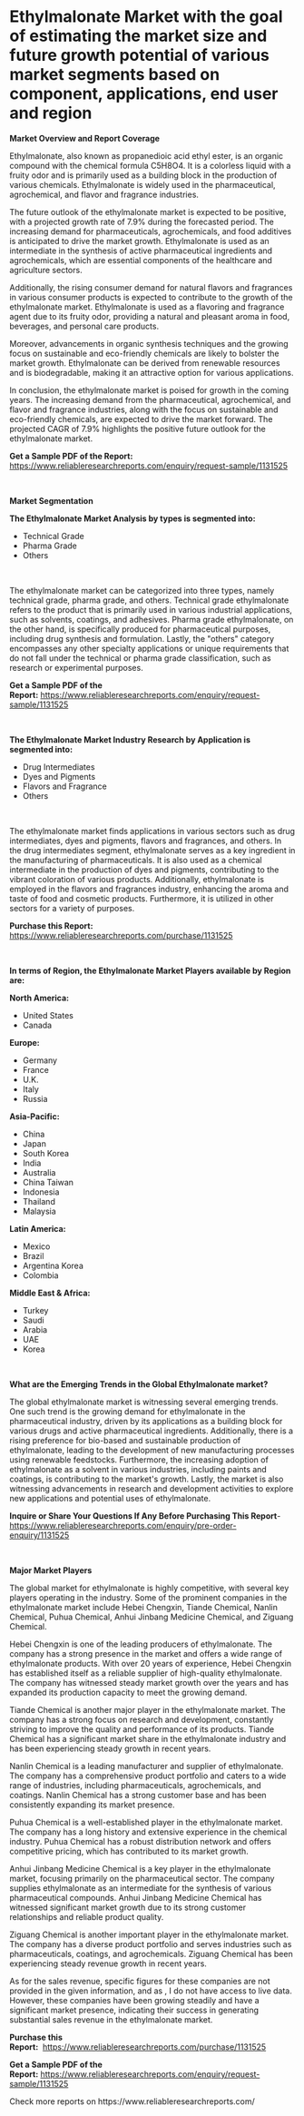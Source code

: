 <p><h1>Ethylmalonate Market with the goal of estimating the market size and future growth potential of various market segments based on component, applications, end user and region</h1></p><p><strong>Market Overview and Report Coverage</strong></p>
<p><p>Ethylmalonate, also known as propanedioic acid ethyl ester, is an organic compound with the chemical formula C5H8O4. It is a colorless liquid with a fruity odor and is primarily used as a building block in the production of various chemicals. Ethylmalonate is widely used in the pharmaceutical, agrochemical, and flavor and fragrance industries.</p><p>The future outlook of the ethylmalonate market is expected to be positive, with a projected growth rate of 7.9% during the forecasted period. The increasing demand for pharmaceuticals, agrochemicals, and food additives is anticipated to drive the market growth. Ethylmalonate is used as an intermediate in the synthesis of active pharmaceutical ingredients and agrochemicals, which are essential components of the healthcare and agriculture sectors.</p><p>Additionally, the rising consumer demand for natural flavors and fragrances in various consumer products is expected to contribute to the growth of the ethylmalonate market. Ethylmalonate is used as a flavoring and fragrance agent due to its fruity odor, providing a natural and pleasant aroma in food, beverages, and personal care products.</p><p>Moreover, advancements in organic synthesis techniques and the growing focus on sustainable and eco-friendly chemicals are likely to bolster the market growth. Ethylmalonate can be derived from renewable resources and is biodegradable, making it an attractive option for various applications.</p><p>In conclusion, the ethylmalonate market is poised for growth in the coming years. The increasing demand from the pharmaceutical, agrochemical, and flavor and fragrance industries, along with the focus on sustainable and eco-friendly chemicals, are expected to drive the market forward. The projected CAGR of 7.9% highlights the positive future outlook for the ethylmalonate market.</p></p>
<p><strong>Get a Sample PDF of the Report:</strong> <a href="https://www.reliableresearchreports.com/enquiry/request-sample/1131525">https://www.reliableresearchreports.com/enquiry/request-sample/1131525</a></p>
<p>&nbsp;</p>
<p><strong>Market Segmentation</strong></p>
<p><strong>The Ethylmalonate Market Analysis by types is segmented into:</strong></p>
<p><ul><li>Technical Grade</li><li>Pharma Grade</li><li>Others</li></ul></p>
<p>&nbsp;</p>
<p><p>The ethylmalonate market can be categorized into three types, namely technical grade, pharma grade, and others. Technical grade ethylmalonate refers to the product that is primarily used in various industrial applications, such as solvents, coatings, and adhesives. Pharma grade ethylmalonate, on the other hand, is specifically produced for pharmaceutical purposes, including drug synthesis and formulation. Lastly, the "others" category encompasses any other specialty applications or unique requirements that do not fall under the technical or pharma grade classification, such as research or experimental purposes.</p></p>
<p><strong>Get a Sample PDF of the Report:</strong>&nbsp;<a href="https://www.reliableresearchreports.com/enquiry/request-sample/1131525">https://www.reliableresearchreports.com/enquiry/request-sample/1131525</a></p>
<p>&nbsp;</p>
<p><strong>The Ethylmalonate Market Industry Research by Application is segmented into:</strong></p>
<p><ul><li>Drug Intermediates</li><li>Dyes and Pigments</li><li>Flavors and Fragrance</li><li>Others</li></ul></p>
<p>&nbsp;</p>
<p><p>The ethylmalonate market finds applications in various sectors such as drug intermediates, dyes and pigments, flavors and fragrances, and others. In the drug intermediates segment, ethylmalonate serves as a key ingredient in the manufacturing of pharmaceuticals. It is also used as a chemical intermediate in the production of dyes and pigments, contributing to the vibrant coloration of various products. Additionally, ethylmalonate is employed in the flavors and fragrances industry, enhancing the aroma and taste of food and cosmetic products. Furthermore, it is utilized in other sectors for a variety of purposes.</p></p>
<p><strong>Purchase this Report:</strong>&nbsp; <a href="https://www.reliableresearchreports.com/purchase/1131525">https://www.reliableresearchreports.com/purchase/1131525</a></p>
<p>&nbsp;</p>
<p><strong>In terms of Region, the Ethylmalonate Market Players available by Region are:</strong></p>
<p>
    <p> <strong> North America: </strong>
        <ul>
            <li>United States</li>
            <li>Canada</li>
        </ul>
        </p> 
    <p> <strong> Europe: </strong>
        <ul>
            <li>Germany</li>
            <li>France</li>
            <li>U.K.</li>
            <li>Italy</li>
            <li>Russia</li>
        </ul>
        </p> 
    <p> <strong> Asia-Pacific: </strong>
        <ul>
            <li>China</li>
            <li>Japan</li>
            <li>South Korea</li>
            <li>India</li>
            <li>Australia</li>
            <li>China Taiwan</li>
            <li>Indonesia</li>
            <li>Thailand</li>
            <li>Malaysia</li>
        </ul>
        </p> 
    <p> <strong> Latin America: </strong>
        <ul>
            <li>Mexico</li>
            <li>Brazil</li>
            <li>Argentina Korea</li>
            <li>Colombia</li>
        </ul>
        </p> 
    <p> <strong> Middle East & Africa: </strong>
        <ul>
            <li>Turkey</li>
            <li>Saudi</li>
            <li>Arabia</li>
            <li>UAE</li>
            <li>Korea</li>
        </ul>
    </p>
    </p>
<p>&nbsp;</p>
<p><strong>What are the Emerging Trends in the Global Ethylmalonate market?</strong></p>
<p><p>The global ethylmalonate market is witnessing several emerging trends. One such trend is the growing demand for ethylmalonate in the pharmaceutical industry, driven by its applications as a building block for various drugs and active pharmaceutical ingredients. Additionally, there is a rising preference for bio-based and sustainable production of ethylmalonate, leading to the development of new manufacturing processes using renewable feedstocks. Furthermore, the increasing adoption of ethylmalonate as a solvent in various industries, including paints and coatings, is contributing to the market's growth. Lastly, the market is also witnessing advancements in research and development activities to explore new applications and potential uses of ethylmalonate.</p></p>
<p><strong>Inquire or Share Your Questions If Any Before Purchasing This Report</strong>- <a href="https://www.reliableresearchreports.com/enquiry/pre-order-enquiry/1131525">https://www.reliableresearchreports.com/enquiry/pre-order-enquiry/1131525</a></p>
<p>&nbsp;</p>
<p><strong>Major Market Players</strong></p>
<p><p>The global market for ethylmalonate is highly competitive, with several key players operating in the industry. Some of the prominent companies in the ethylmalonate market include Hebei Chengxin, Tiande Chemical, Nanlin Chemical, Puhua Chemical, Anhui Jinbang Medicine Chemical, and Ziguang Chemical.</p><p>Hebei Chengxin is one of the leading producers of ethylmalonate. The company has a strong presence in the market and offers a wide range of ethylmalonate products. With over 20 years of experience, Hebei Chengxin has established itself as a reliable supplier of high-quality ethylmalonate. The company has witnessed steady market growth over the years and has expanded its production capacity to meet the growing demand.</p><p>Tiande Chemical is another major player in the ethylmalonate market. The company has a strong focus on research and development, constantly striving to improve the quality and performance of its products. Tiande Chemical has a significant market share in the ethylmalonate industry and has been experiencing steady growth in recent years.</p><p>Nanlin Chemical is a leading manufacturer and supplier of ethylmalonate. The company has a comprehensive product portfolio and caters to a wide range of industries, including pharmaceuticals, agrochemicals, and coatings. Nanlin Chemical has a strong customer base and has been consistently expanding its market presence.</p><p>Puhua Chemical is a well-established player in the ethylmalonate market. The company has a long history and extensive experience in the chemical industry. Puhua Chemical has a robust distribution network and offers competitive pricing, which has contributed to its market growth.</p><p>Anhui Jinbang Medicine Chemical is a key player in the ethylmalonate market, focusing primarily on the pharmaceutical sector. The company supplies ethylmalonate as an intermediate for the synthesis of various pharmaceutical compounds. Anhui Jinbang Medicine Chemical has witnessed significant market growth due to its strong customer relationships and reliable product quality.</p><p>Ziguang Chemical is another important player in the ethylmalonate market. The company has a diverse product portfolio and serves industries such as pharmaceuticals, coatings, and agrochemicals. Ziguang Chemical has been experiencing steady revenue growth in recent years.</p><p>As for the sales revenue, specific figures for these companies are not provided in the given information, and as , I do not have access to live data. However, these companies have been growing steadily and have a significant market presence, indicating their success in generating substantial sales revenue in the ethylmalonate market.</p></p>
<p><strong>Purchase this Report:</strong>&nbsp;&nbsp;<a href="https://www.reliableresearchreports.com/purchase/1131525">https://www.reliableresearchreports.com/purchase/1131525</a></p>
<p></p>
<p><strong>Get a Sample PDF of the Report:</strong>&nbsp;<a href="https://www.reliableresearchreports.com/enquiry/request-sample/1131525">https://www.reliableresearchreports.com/enquiry/request-sample/1131525</a></p>
<p>Check more reports on https://www.reliableresearchreports.com/</p>